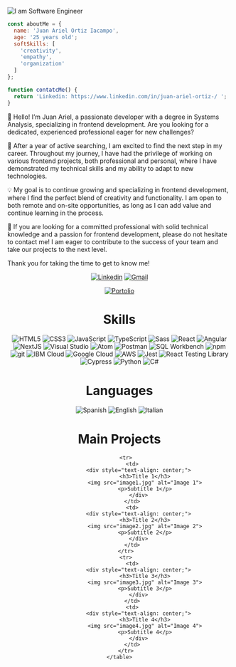 
![I am Software Engineer](https://gcdnb.pbrd.co/images/NMB4dEbaZZ9b.png?o=1)


```JavaScript
const aboutMe = {
  name: 'Juan Ariel Ortiz Iacampo',
  age: '25 years old';
  softSkills: [
    'creativity',
    'empathy',
    'organization'
  ]
};

function contatcMe() {
  return 'Linkedin: https://www.linkedin.com/in/juan-ariel-ortiz-/ ';
}
```






<p>🌟 Hello! I’m Juan Ariel, a passionate developer with a degree in Systems Analysis, specializing in frontend development. Are you looking for a dedicated, experienced professional eager for new challenges?

💼 After a year of active searching, I am excited to find the next step in my career. Throughout my journey, I have had the privilege of working on various frontend projects, both professional and personal, where I have demonstrated my technical skills and my ability to adapt to new technologies.

💡 My goal is to continue growing and specializing in frontend development, where I find the perfect blend of creativity and functionality. I am open to both remote and on-site opportunities, as long as I can add value and continue learning in the process.

🚀 If you are looking for a committed professional with solid technical knowledge and a passion for frontend development, please do not hesitate to contact me! I am eager to contribute to the success of your team and take our projects to the next level.

Thank you for taking the time to get to know me!</p>


<div align="center">
  <a href="https://www.linkedin.com/in/juan-ariel-ortiz-/" target="_blank" rel="external"><img src="https://img.shields.io/badge/LinkedIn-0077B5?style=for-the-badge&logo=linkedin&logoColor=white" alt="Linkedin"></a>
  <a href="mailto:juanarielok@gmail.com" target="_blank"><img src="https://img.shields.io/badge/Gmail-D14836?style=for-the-badge&logo=gmail&logoColor=white" alt="Gmail"></a>
  
  <a href="        /" target="_blank"><img src="https://img.shields.io/badge/Portfolio-%23000000.svg?style=for-the-badge&logo=firefox&logoColor=#FF7139" alt="Portolio"></a> 
</div>







<h1 align="center">Skills</h1>

<div align="center">
  <img
    src="https://img.shields.io/badge/HTML5-E34F26?style=for-the-badge&logo=html5&logoColor=white"
    alt="HTML5"
  />
  <img
    src="https://img.shields.io/badge/CSS3-1572B6?style=for-the-badge&logo=css3&logoColor=white"
    alt="CSS3"
  />
  <img
    src="https://img.shields.io/badge/JavaScript-F7DF1E?style=for-the-badge&logo=javascript&logoColor=black"
    alt="JavaScript"
  />
  <img
    src="https://img.shields.io/badge/TypeScript-007ACC?style=for-the-badge&logo=typescript&logoColor=white"
    alt="TypeScript"
  />
  <img
    src="https://img.shields.io/badge/Sass-CC6699?style=for-the-badge&logo=sass&logoColor=white"
    alt="Sass"
  />
  <img
    src="https://img.shields.io/badge/React-20232A?style=for-the-badge&logo=react&logoColor=61DAFB"
    alt="React"
  />
  <img
    src="https://img.shields.io/badge/Angular-DD0031?style=for-the-badge&logo=angular&logoColor=white"
    alt="Angular"
  />
  <img
    src="https://img.shields.io/badge/Next.js-000000?style=for-the-badge&logo=next.js&logoColor=white"
    alt="NextJS"
  />
  <img
    src="https://img.shields.io/badge/Visual_Studio-5C2D91?style=for-the-badge&logo=visual-studio&logoColor=white"
    alt="Visual Studio"
  />
  <img
    src="https://img.shields.io/badge/Atom-66595C?style=for-the-badge&logo=atom&logoColor=white"
    alt="Atom"
  />
  <img
    src="https://img.shields.io/badge/Postman-FF6C37?style=for-the-badge&logo=postman&logoColor=white"
    alt="Postman"
  />
  <img
    src="https://img.shields.io/badge/MySQL-4479A1?style=for-the-badge&logo=mysql&logoColor=white"
    alt="SQL Workbench"
  />
  <img
    src="https://img.shields.io/badge/npm-CB3837?style=for-the-badge&logo=npm&logoColor=white"
    alt="npm"
  />
  <img
    src="https://img.shields.io/badge/git-F05032?style=for-the-badge&logo=git&logoColor=white"
    alt="git"
  />
  <img
    src="https://img.shields.io/badge/IBM%20Cloud-1261FE?style=for-the-badge&logo=IBM%20Cloud&logoColor=white"
    alt="IBM Cloud"
  />
  <img
    src="https://img.shields.io/badge/Google%20Cloud-4285F4?style=for-the-badge&logo=googlecloud&logoColor=white"
    alt="Google Cloud"
  />
  <img
    src="https://img.shields.io/badge/Amazon%20AWS-232F3E?style=for-the-badge&logo=amazonaws&logoColor=white"
    alt="AWS"
  />
  <img
    src="https://img.shields.io/badge/Jest-C21325?style=for-the-badge&logo=jest&logoColor=white"
    alt="Jest"
  />
  <img
    src="https://img.shields.io/badge/Testing%20Library-E33332?style=for-the-badge&logo=testing-library&logoColor=white"
    alt="React Testing Library"
  />
  <img
    src="https://img.shields.io/badge/Cypress-17202C?style=for-the-badge&logo=cypress&logoColor=white"
    alt="Cypress"
  />
  <img
    src="https://img.shields.io/badge/Python-3776AB?style=for-the-badge&logo=python&logoColor=white"
    alt="Python"
  />
  <img
    src="https://img.shields.io/badge/C%23-239120?style=for-the-badge&logo=c-sharp&logoColor=white"
    alt="C#"
  />
</div>
<h1 align="center">Languages</h1>
<div align="center">
  <img
    src="https://img.shields.io/badge/Spanish-E34F26?style=for-the-badge&logo=none&logoColor=white"
    alt="Spanish"
  />
  <img
    src="https://img.shields.io/badge/English-1572B6?style=for-the-badge&logo=none&logoColor=white"
    alt="English"
  />
  <img
    src="https://img.shields.io/badge/Italian-007ACC?style=for-the-badge&logo=none&logoColor=white"
    alt="Italian"
  />
</div>





<h1 align="center">Main Projects</h1>
<div style="text-align: center;">
<table style="margin: 0 auto; vertical-align: middle;">

        <tr>
            <td>
                <div style="text-align: center;">
                    <h3>Title 1</h3>
                    <img src="image1.jpg" alt="Image 1">
                    <p>Subtitle 1</p>
                </div>
            </td>
            <td>
                <div style="text-align: center;">
                    <h3>Title 2</h3>
                    <img src="image2.jpg" alt="Image 2">
                    <p>Subtitle 2</p>
                </div>
            </td>
        </tr>
        <tr>
            <td>
                <div style="text-align: center;">
                    <h3>Title 3</h3>
                    <img src="image3.jpg" alt="Image 3">
                    <p>Subtitle 3</p>
                </div>
            </td>
            <td>
                <div style="text-align: center;">
                    <h3>Title 4</h3>
                    <img src="image4.jpg" alt="Image 4">
                    <p>Subtitle 4</p>
                </div>
            </td>
        </tr>
    </table>
</div>

